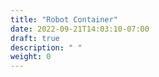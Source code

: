 ```yaml
---
title: "Robot Container"
date: 2022-09-21T14:03:10-07:00
draft: true
description: " "
weight: 0
---
```


